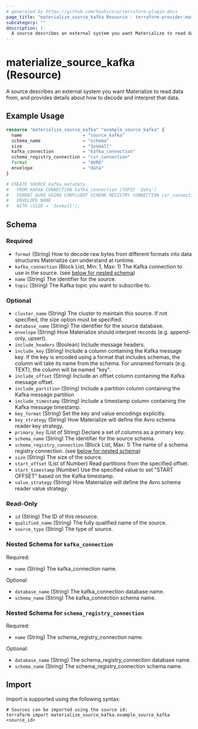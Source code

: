 ```yaml
---
# generated by https://github.com/hashicorp/terraform-plugin-docs
page_title: "materialize_source_kafka Resource - terraform-provider-materialize"
subcategory: ""
description: |-
  A source describes an external system you want Materialize to read data from, and provides details about how to decode and interpret that data.
---
```


# materialize_source_kafka (Resource)

A source describes an external system you want Materialize to read data from, and provides details about how to decode and interpret that data.

## Example Usage

```terraform
resource "materialize_source_kafka" "example_source_kafka" {
  name                       = "source_kafka"
  schema_name                = "schema"
  size                       = "3xsmall"
  kafka_connection           = "kafka_connection"
  schema_registry_connection = "csr_connection"
  format                     = "AVRO"
  envelope                   = "data"
}

# CREATE SOURCE kafka_metadata
#   FROM KAFKA CONNECTION kafka_connection (TOPIC 'data')
#   FORMAT AVRO USING CONFLUENT SCHEMA REGISTRY CONNECTION csr_connection
#   ENVELOPE NONE
#   WITH (SIZE = '3xsmall');
```

<!-- schema generated by tfplugindocs -->
## Schema

### Required

- `format` (String) How to decode raw bytes from different formats into data structures Materialize can understand at runtime.
- `kafka_connection` (Block List, Min: 1, Max: 1) The Kafka connection to use in the source. (see [below for nested schema](#nestedblock--kafka_connection))
- `name` (String) The identifier for the source.
- `topic` (String) The Kafka topic you want to subscribe to.

### Optional

- `cluster_name` (String) The cluster to maintain this source. If not specified, the size option must be specified.
- `database_name` (String) The identifier for the source database.
- `envelope` (String) How Materialize should interpret records (e.g. append-only, upsert).
- `include_headers` (Boolean) Include message headers.
- `include_key` (String) Include a column containing the Kafka message key. If the key is encoded using a format that includes schemas, the column will take its name from the schema. For unnamed formats (e.g. TEXT), the column will be named "key".
- `include_offset` (String) Include an offset column containing the Kafka message offset.
- `include_partition` (String) Include a partition column containing the Kafka message partition
- `include_timestamp` (String) Include a timestamp column containing the Kafka message timestamp.
- `key_format` (String) Set the key and value encodings explicitly.
- `key_strategy` (String) How Materialize will define the Avro schema reader key strategy.
- `primary_key` (List of String) Declare a set of columns as a primary key.
- `schema_name` (String) The identifier for the source schema.
- `schema_registry_connection` (Block List, Max: 1) The name of a schema registry connection. (see [below for nested schema](#nestedblock--schema_registry_connection))
- `size` (String) The size of the source.
- `start_offset` (List of Number) Read partitions from the specified offset.
- `start_timestamp` (Number) Use the specified value to set "START OFFSET" based on the Kafka timestamp.
- `value_strategy` (String) How Materialize will define the Avro schema reader value strategy.

### Read-Only

- `id` (String) The ID of this resource.
- `qualified_name` (String) The fully qualified name of the source.
- `source_type` (String) The type of source.

<a id="nestedblock--kafka_connection"></a>
### Nested Schema for `kafka_connection`

Required:

- `name` (String) The kafka_connection name.

Optional:

- `database_name` (String) The kafka_connection database name.
- `schema_name` (String) The kafka_connection schema name.


<a id="nestedblock--schema_registry_connection"></a>
### Nested Schema for `schema_registry_connection`

Required:

- `name` (String) The schema_registry_connection name.

Optional:

- `database_name` (String) The schema_registry_connection database name.
- `schema_name` (String) The schema_registry_connection schema name.

## Import

Import is supported using the following syntax:

```shell
# Sources can be imported using the source id:
terraform import materialize_source_kafka.example_source_kafka <source_id>
```
